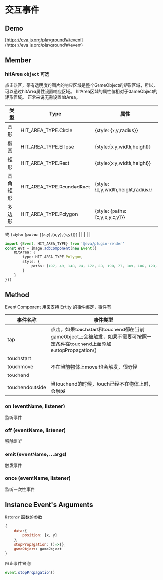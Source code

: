 # 交互事件

## Demo
[https://eva.js.org/playground/#/event](https://eva.js.org/playground/#/event)


## Member
### hitArea `object` `可选` 
点击热区，带有透明度的图片的响应区域是整个GameObject的矩形区域，所以，可以通过hitArea属性设置响应区域。
hitArea区域的属性值相对于GameObject的矩形区域。
正常来说无需设置hitArea。



| 类型     | **Type**                  | **属性**                          |
| -------- | ------------------------- | --------------------------------- |
| 圆形     | HIT_AREA_TYPE.Circle      | {style: {x,y,radius}}             |
| 椭圆     | HIT_AREA_TYPE.Ellipse     | {style:{x,y,width,height}}        |
| 矩形     | HIT_AREA_TYPE.Rect        | {style:{x,y,width,height}}        |
| 圆角矩形 | HIT_AREA_TYPE.RoundedRect | {style:{x,y,width,height,radius}} |
| 多边形   | HIT_AREA_TYPE.Polygon     | {style: {paths: [x,y,x,y,x,y]}}   |
或
{style: {paths: [{x,y},{x,y},{x,y}]}} |
|  |  |  |

```typescript
import {Event, HIT_AREA_TYPE} from '@eva/plugin-render'
const evt = image.addComponent(new Event({
    hitArea: {
        type: HIT_AREA_TYPE.Polygon,
        style: {
            paths: [107, 49, 148, 24, 172, 28, 198, 77, 189, 106, 123, 198, 71, 180, 10, 80, 34, 32, 90, 37]
        }
    }
}))
```


## Method
Event Component 用来支持 Entity 的事件绑定，事件有

| 事件名称        | 事件类型                                                                                                                  |
| --------------- | ------------------------------------------------------------------------------------------------------------------------- |
| tap             | 点击，如果touchstart和touchend都在当前gameObject上会被触发，如果不需要可按照一定条件在touchend上面添加e.stopPropagation() |
| touchstart      |                                                                                                                           |
| touchmove       | 不在当前物体上move 也会触发，很奇怪                                                                                       |
| touchend        |                                                                                                                           |
| touchendoutside | 当touchend的时候，touch已经不在物体上时，会触发                                                                           |







### on (eventName, listener)


监听事件


### off (eventName, listener)


移除监听


### emit (eventName, ...args)


触发事件


### once (eventName, listener)


监听一次性事件




## Instance Event's Arguments


listener 函数的参数


```javascript
{
    data:{
    	position: {x, y}
    },
    stopPropagation: ()=>{},
	gameObject: gameObject
}
```


阻止事件冒泡


```javascript
event.stopPropagation()
```
